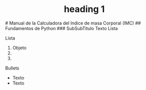 <center> <h1>heading 1</h1> </center>
# Manual de la Calculadora del Indice de masa Corporal (IMC)
## Fundamentos de Python  
### SubSubTitulo
  Texto
  Lista
  
  Lista
  1. Objeto
  2.
  3.

  Bullets
  - Texto
  - Texto
